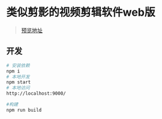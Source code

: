 # 类似剪影的视频剪辑软件web版

> [预览地址](http://movie.lzuntalented.cn/)
## 开发
```bash
# 安装依赖
npm i
# 本地开发
npm start
# 本地访问
http://localhost:9000/

#构建
npm run build

```